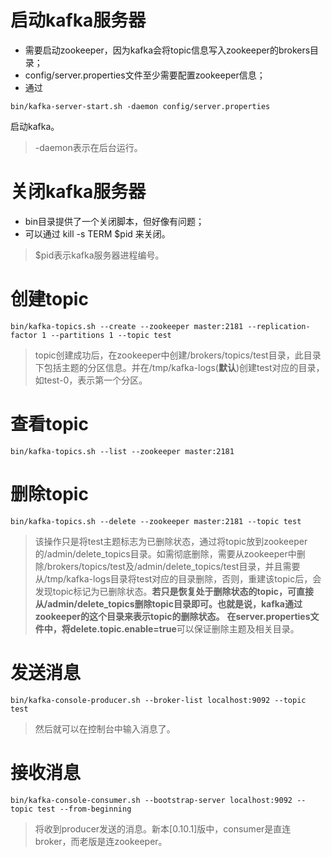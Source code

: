 # 启动kafka服务器
* 需要启动zookeeper，因为kafka会将topic信息写入zookeeper的brokers目录；
* config/server.properties文件至少需要配置zookeeper信息；
* 通过 
```
bin/kafka-server-start.sh -daemon config/server.properties 
```
启动kafka。

> -daemon表示在后台运行。

# 关闭kafka服务器
* bin目录提供了一个关闭脚本，但好像有问题；
* 可以通过 kill -s TERM $pid 来关闭。

> $pid表示kafka服务器进程编号。

# 创建topic
```
bin/kafka-topics.sh --create --zookeeper master:2181 --replication-factor 1 --partitions 1 --topic test
```
> topic创建成功后，在zookeeper中创建/brokers/topics/test目录，此目录下包括主题的分区信息。并在/tmp/kafka-logs(**默认**)创建test对应的目录，如test-0，表示第一个分区。

# 查看topic
```
bin/kafka-topics.sh --list --zookeeper master:2181
```
# 删除topic
```
bin/kafka-topics.sh --delete --zookeeper master:2181 --topic test
```
> 该操作只是将test主题标志为已删除状态，通过将topic放到zookeeper的/admin/delete_topics目录。如需彻底删除，需要从zookeeper中删除/brokers/topics/test及/admin/delete_topics/test目录，并且需要从/tmp/kafka-logs目录将test对应的目录删除，否则，重建该topic后，会发现topic标记为已删除状态。**若只是恢复处于删除状态的topic，可直接从/admin/delete_topics删除topic目录即可。也就是说，kafka通过zookeeper的这个目录来表示topic的删除状态。**
**在server.properties文件中，将delete.topic.enable=true**可以保证删除主题及相关目录。

# 发送消息
```
bin/kafka-console-producer.sh --broker-list localhost:9092 --topic test
```
> 然后就可以在控制台中输入消息了。

# 接收消息
```
bin/kafka-console-consumer.sh --bootstrap-server localhost:9092 --topic test --from-beginning
```
> 将收到producer发送的消息。新本[0.10.1]版中，consumer是直连broker，而老版是连zookeeper。